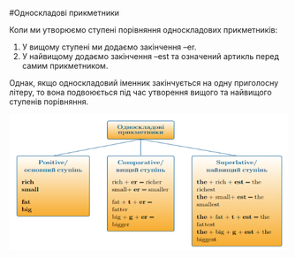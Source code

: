 #Односкладовi прикметники

<p>Коли ми утворюємо ступені порівняння односкладових прикметників:</p>

<ol>
<li>У вищому ступені ми додаємо закінчення <span class="p1">–er</span>.</li>
<li>У найвищому додаємо закінчення <span class="p1">–est</span> та означений артикль перед самим прикметником.</li>
</ol>

<p>Однак, якщо односкладовий іменник закінчується на одну приголосну літеру, то вона подвоюється під час утворення вищого та найвищого ступенів порівняння.</p>

![](131_p1.png)

